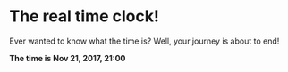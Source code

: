 # The real time clock!

Ever wanted to know what the time is? Well, your journey is about to end!

**The time is Nov 21, 2017, 21:00**